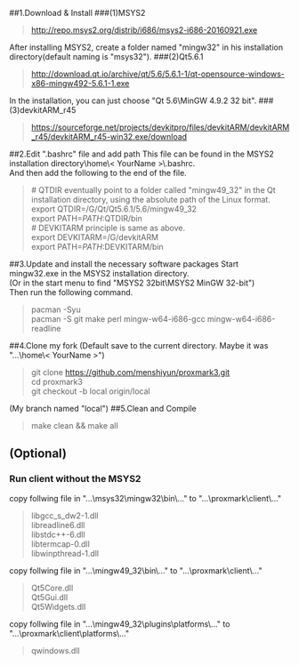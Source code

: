 
##1.Download & Install
###(1)MSYS2
>http://repo.msys2.org/distrib/i686/msys2-i686-20160921.exe

After installing MSYS2, create a folder named "mingw32" in his installation directory(default naming is "msys32").
###(2)Qt5.6.1
>http://download.qt.io/archive/qt/5.6/5.6.1-1/qt-opensource-windows-x86-mingw492-5.6.1-1.exe

In the installation, you can just choose "Qt 5.6\MinGW 4.9.2 32 bit".
###(3)devkitARM_r45
>https://sourceforge.net/projects/devkitpro/files/devkitARM/devkitARM_r45/devkitARM_r45-win32.exe/download

##2.Edit ".bashrc" file and add path
This file can be found in the MSYS2 installation directory\home\\< YourName >\\.bashrc.  
And then add the following to the end of the file.
>\# QTDIR eventually point to a folder called "mingw49_32" in the Qt installation directory, using the absolute path of the Linux format.  
export QTDIR=/G/Qt/Qt5.6.1/5.6/mingw49_32  
export PATH=$PATH:$QTDIR/bin  
\# DEVKITARM principle is same as above.  
export DEVKITARM=/G/devkitARM  
export PATH=$PATH:$DEVKITARM/bin

##3.Update and install the necessary software packages
Start mingw32.exe in the MSYS2 installation directory.  
(Or in the start menu to find "MSYS2 32bit\MSYS2 MinGW 32-bit")  
Then run the following command.
>pacman -Syu  
pacman -S git make perl mingw-w64-i686-gcc mingw-w64-i686-readline

##4.Clone my fork
(Default save to the current directory. Maybe it was "...\home\\< YourName >")
>git clone https://github.com/menshiyun/proxmark3.git  
cd proxmark3  
git checkout -b local origin/local

(My branch named "local")
##5.Clean and Compile
>make clean && make all

## (Optional)
### Run client without the MSYS2

copy follwing file in "...\msys32\mingw32\bin\\..." to "...\proxmark\client\\..."
>libgcc_s_dw2-1.dll  
libreadline6.dll  
libstdc++-6.dll  
libtermcap-0.dll  
libwinpthread-1.dll

copy follwing file in "...\mingw49_32\bin\\..." to "...\proxmark\client\\..."
>Qt5Core.dll  
Qt5Gui.dll  
Qt5Widgets.dll

copy follwing file in "...\mingw49_32\plugins\platforms\\..." to "...\proxmark\client\platforms\\..."

>qwindows.dll
